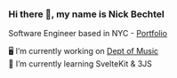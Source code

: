 <!-- permalink: /index.html -->

### Hi there 👋, my name is Nick Bechtel

Software Engineer based in NYC - [Portfolio](https://nickbechtel.com)
<br/>

🖥️ I’m currently working on [Dept of Music](https://deptofmusic.com)
<br/>
🌱 I’m currently learning SvelteKit & 3JS
<br/>

